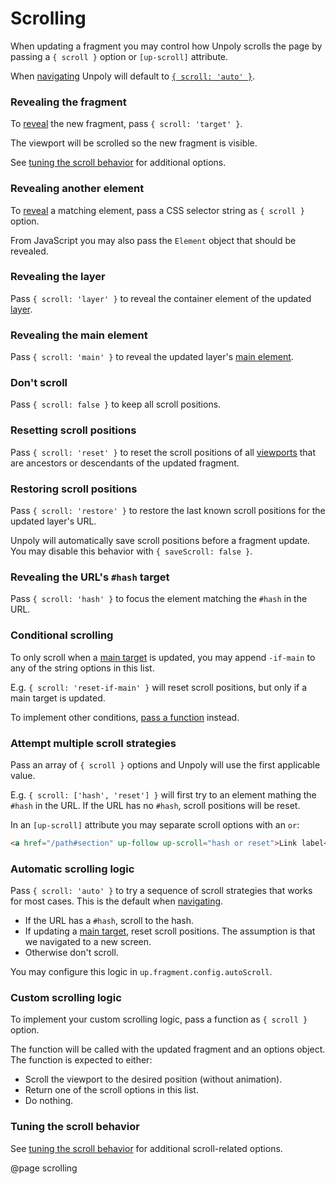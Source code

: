 Scrolling
=========

When updating a fragment you may control how Unpoly scrolls the page by passing
a `{ scroll }` option or `[up-scroll]` attribute.

When [navigating](/navigation) Unpoly will default to
[`{ scroll: 'auto' }`](#automatic-scrolling-logic).

### Revealing the fragment

To [reveal](/up.reveal) the new fragment, pass `{ scroll: 'target' }`.

The viewport will be scrolled so the new fragment is visible.

See [tuning the scroll behavior](/scroll-tuning) for additional options.

### Revealing another element

To [reveal](/up.reveal) a matching element, pass a CSS selector string as `{ scroll }` option.

From JavaScript you may also pass the `Element` object that should be revealed.

### Revealing the layer

Pass `{ scroll: 'layer' }` to reveal the container element of the updated [layer](/up.layer).

### Revealing the main element

Pass `{ scroll: 'main' }` to reveal the updated layer's [main element](/up-main).

### Don't scroll

Pass `{ scroll: false }` to keep all scroll positions.

### Resetting scroll positions

Pass `{ scroll: 'reset' }` to reset the scroll positions of all
[viewports](/up.viewport) that are ancestors or descendants of the updated fragment.

### Restoring scroll positions

Pass `{ scroll: 'restore' }` to restore the last known scroll positions for the updated layer's URL.

Unpoly will automatically save scroll positions before a fragment update.
You may disable this behavior with `{ saveScroll: false }`.

### Revealing the URL's `#hash` target

Pass `{ scroll: 'hash' }` to focus the element matching the `#hash` in the URL.

### Conditional scrolling

To only scroll when a [main target](/up-main) is updated,
you may append `-if-main` to any of the string options in this list.

E.g. `{ scroll: 'reset-if-main' }` will reset scroll positions, but only if a main target is updated.

To implement other conditions, [pass a function](#custom-scrolling-logic) instead.

### Attempt multiple scroll strategies

Pass an array of `{ scroll }` options and Unpoly will use the first applicable value.

E.g. `{ scroll: ['hash', 'reset'] }` will first try to an element mathing the `#hash` in the URL.
If the URL has no `#hash`, scroll positions will be reset.

In an `[up-scroll]` attribute you may separate scroll options with an `or`:

```html
<a href="/path#section" up-follow up-scroll="hash or reset">Link label</a> 
```

### Automatic scrolling logic

Pass `{ scroll: 'auto' }` to try a sequence of scroll strategies that works for most cases.
This is the default when [navigating](/navigation).

- If the URL has a `#hash`, scroll to the hash.
- If updating a [main target](/up-main), reset scroll positions.
  The assumption is that we navigated to a new screen.
- Otherwise don't scroll.

You may configure this logic in `up.fragment.config.autoScroll`.

### Custom scrolling logic

To implement your custom scrolling logic, pass a function as `{ scroll }` option.

The function will be called with the updated fragment and an options object.
The function is expected to either:

- Scroll the viewport to the desired position (without animation).
- Return one of the scroll options in this list.
- Do nothing.

### Tuning the scroll behavior

See [tuning the scroll behavior](/scroll-tuning) for additional scroll-related options.

@page scrolling
